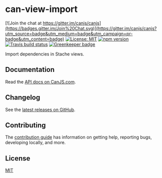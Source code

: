 # can-view-import

[![Join the chat at https://gitter.im/canjs/canjs](https://badges.gitter.im/Join%20Chat.svg)](https://gitter.im/canjs/canjs?utm_source=badge&utm_medium=badge&utm_campaign=pr-badge&utm_content=badge)
[![License: MIT](https://img.shields.io/badge/license-MIT-blue.svg)](https://github.com/canjs/can-view-import/blob/master/LICENSE.md)
[![npm version](https://badge.fury.io/js/can-view-import.svg)](https://www.npmjs.com/package/can-view-import)
[![Travis build status](https://travis-ci.org/canjs/can-view-import.svg?branch=master)](https://travis-ci.org/canjs/can-view-import)
[![Greenkeeper badge](https://badges.greenkeeper.io/canjs/can-view-import.svg)](https://greenkeeper.io/)

Import dependencies in Stache views.

## Documentation

Read the [API docs on CanJS.com](https://canjs.com/doc/can-view-import.html).

## Changelog

See the [latest releases on GitHub](https://github.com/canjs/can-view-import/releases).

## Contributing

The [contribution guide](https://github.com/canjs/can-view-import/blob/master/CONTRIBUTING.md) has information on getting help, reporting bugs, developing locally, and more.

## License

[MIT](https://github.com/canjs/can-view-import/blob/master/LICENSE.md)

